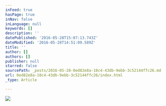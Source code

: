 ```yaml
---
inFeed: true
hasPage: true
inNav: false
inLanguage: null
keywords: []
description: ''
datePublished: '2016-05-28T15:07:13.743Z'
dateModified: '2016-05-28T14:51:09.589Z'
title: ''
author: []
authors: []
publisher: null
starred: false
sourcePath: _posts/2016-05-28-0ed82e8a-10c4-43db-9ebb-3c52144ffc26.md
url: 0ed82e8a-10c4-43db-9ebb-3c52144ffc26/index.html
_type: Article

---
```

![](https://the-grid-user-content.s3-us-west-2.amazonaws.com/35c42127-7959-4bf5-a7b1-df9d61dbf022.jpg)